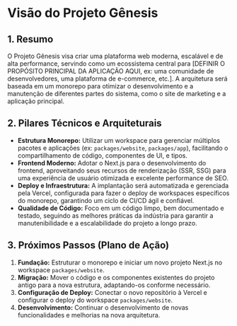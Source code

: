 # Visão do Projeto Gênesis

## 1. Resumo

O Projeto Gênesis visa criar uma plataforma web moderna, escalável e de alta performance, servindo como um ecossistema central para [DEFINIR O PROPÓSITO PRINCIPAL DA APLICAÇÃO AQUI, ex: uma comunidade de desenvolvedores, uma plataforma de e-commerce, etc.]. A arquitetura será baseada em um monorepo para otimizar o desenvolvimento e a manutenção de diferentes partes do sistema, como o site de marketing e a aplicação principal.

## 2. Pilares Técnicos e Arquiteturais

*   **Estrutura Monorepo:** Utilizar um workspace para gerenciar múltiplos pacotes e aplicações (ex: `packages/website`, `packages/app`), facilitando o compartilhamento de código, componentes de UI, e tipos.
*   **Frontend Moderno:** Adotar o Next.js para o desenvolvimento do frontend, aproveitando seus recursos de renderização (SSR, SSG) para uma experiência de usuário otimizada e excelente performance de SEO.
*   **Deploy e Infraestrutura:** A implantação será automatizada e gerenciada pela Vercel, configurada para fazer o deploy de workspaces específicos do monorepo, garantindo um ciclo de CI/CD ágil e confiável.
*   **Qualidade de Código:** Foco em um código limpo, bem documentado e testado, seguindo as melhores práticas da indústria para garantir a manutenibilidade e a escalabilidade do projeto a longo prazo.

## 3. Próximos Passos (Plano de Ação)

1.  **Fundação:** Estruturar o monorepo e iniciar um novo projeto Next.js no workspace `packages/website`.
2.  **Migração:** Mover o código e os componentes existentes do projeto antigo para a nova estrutura, adaptando-os conforme necessário.
3.  **Configuração de Deploy:** Conectar o novo repositório à Vercel e configurar o deploy do workspace `packages/website`.
4.  **Desenvolvimento:** Continuar o desenvolvimento de novas funcionalidades e melhorias na nova arquitetura.
